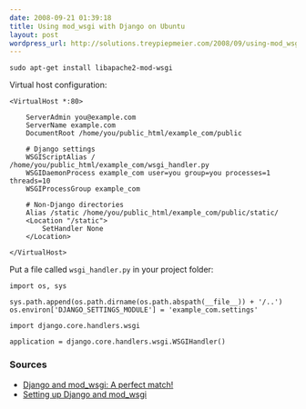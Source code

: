 ```yaml
---
date: 2008-09-21 01:39:18
title: Using mod_wsgi with Django on Ubuntu
layout: post
wordpress_url: http://solutions.treypiepmeier.com/2008/09/using-mod_wsgi-with-django-on-ubuntu/
---
```

	sudo apt-get install libapache2-mod-wsgi

Virtual host configuration:

	<VirtualHost *:80>

		ServerAdmin you@example.com
		ServerName example.com
		DocumentRoot /home/you/public_html/example_com/public

		# Django settings
		WSGIScriptAlias / /home/you/public_html/example_com/wsgi_handler.py
		WSGIDaemonProcess example_com user=you group=you processes=1 threads=10
		WSGIProcessGroup example_com

		# Non-Django directories
		Alias /static /home/you/public_html/example_com/public/static/
		<Location "/static">
			SetHandler None
		</Location>

	</VirtualHost>

Put a file called `wsgi_handler.py` in your project folder:

	import os, sys

	sys.path.append(os.path.dirname(os.path.abspath(__file__)) + '/..')
	os.environ['DJANGO_SETTINGS_MODULE'] = 'example_com.settings'
 
	import django.core.handlers.wsgi
 
	application = django.core.handlers.wsgi.WSGIHandler()

### Sources

- [Django and mod_wsgi: A perfect match!](http://www.technobabble.dk/2008/aug/25/django-mod-wsgi-perfect-match/ "Django and mod_wsgi: A perfect match! | Technobabble - Christian Joergensen")
- [Setting up Django and mod_wsgi](http://ericholscher.com/blog/2008/jul/8/setting-django-and-mod_wsgi/ "Setting up Django and mod_wsgi | Surfing in Kansas")

